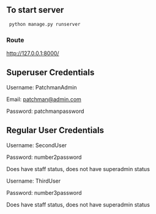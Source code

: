## To start server

```python
 python manage.py runserver
```

### Route

http://127.0.0.1:8000/

## Superuser Credentials

Username: PatchmanAdmin

Email: patchman@admin.com

Password: patchmanpassword

## Regular User Credentials

Username: SecondUser

Password: number2password

Does have staff status, does not have superadmin status


Username: ThirdUser

Password: number3password

Does have staff status, does not have superadmin status